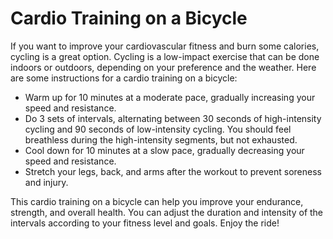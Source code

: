 # Cardio Training on a Bicycle

If you want to improve your cardiovascular fitness and burn some calories, cycling is a great option. Cycling is a low-impact exercise that can be done indoors or outdoors, depending on your preference and the weather. Here are some instructions for a cardio training on a bicycle:

- Warm up for 10 minutes at a moderate pace, gradually increasing your speed and resistance.
- Do 3 sets of intervals, alternating between 30 seconds of high-intensity cycling and 90 seconds of low-intensity cycling. You should feel breathless during the high-intensity segments, but not exhausted.
- Cool down for 10 minutes at a slow pace, gradually decreasing your speed and resistance.
- Stretch your legs, back, and arms after the workout to prevent soreness and injury.

This cardio training on a bicycle can help you improve your endurance, strength, and overall health. You can adjust the duration and intensity of the intervals according to your fitness level and goals. Enjoy the ride!
